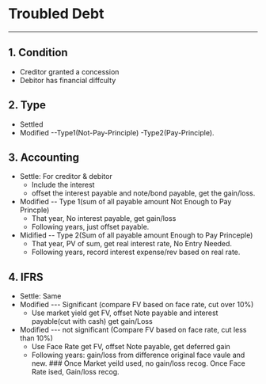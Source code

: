 # Troubled Debt
------
  ## 1. Condition
   + Creditor granted a concession 
   + Debitor has financial diffculty
  ## 2. Type
   + Settled
   + Modified --Type1(Not-Pay-Principle)  -Type2(Pay-Principle).
  ## 3. Accounting
   + Settle: For creditor & debitor
        + Include the interest
        + offset the interest payable and note/bond payable, get the gain/loss.
   + Modified -- Type 1(sum of all payable amount Not Enough to Pay Princple)
        + That year, No interest payable, get gain/loss
        + Following years, just offset payable.
   + Midified -- Type 2(Sum of all payable amount Enough to Pay Princeple)
        + That year, PV of sum, get real interest rate, No Entry Needed.
        + Following years, record interest expense/rev based on real rate.
   ## 4. IFRS
   + Settle: Same 
   + Modified --- Significant (compare FV based on face rate, cut over 10%)
       + Use market yield get FV, offset Note payable and interest payable(cut with cash) get gain/Loss
   + Modified --- not significant (Compare FV based on face rate, cut less than 10%)
       + Use Face Rate get FV, offset Note payable, get deferred gain
       + Following years: gain/loss from difference original face vaule and new.
    ### Once Market yeild used, no gain/loss recog. Once Face Rate ised, Gain/loss recog.
        
